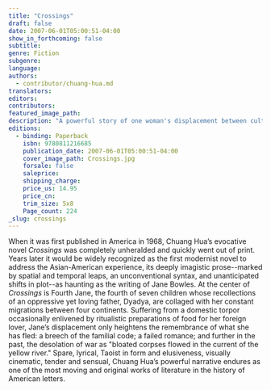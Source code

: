 ```yaml
---
title: "Crossings"
draft: false
date: 2007-06-01T05:00:51-04:00
show_in_forthcoming: false
subtitle:
genre: Fiction
subgenre:
language:
authors:
  - contributor/chuang-hua.md
translators:
editors:
contributors:
featured_image_path:
description: "A powerful story of one woman's displacement between cultures and traditions -- a landmark in Asian-American literature. "
editions:
  - binding: Paperback
    isbn: 9780811216685
    publication_date: 2007-06-01T05:00:51-04:00
    cover_image_path: Crossings.jpg
    forsale: false
    saleprice:
    shipping_charge:
    price_us: 14.95
    price_cn:
    trim_size: 5x8
    Page_count: 224
_slug: crossings
---
```


When it was first published in America in 1968, Chuang Hua’s evocative novel _Crossings_ was completely unheralded and quickly went out of print. Years later it would be widely recognized as the first modernist novel to address the Asian-American experience, its deeply imagistic prose--marked by spatial and temporal leaps, an unconventional syntax, and unanticipated shifts in plot--as haunting as the writing of Jane Bowles. At the center of _Crossings_ is Fourth Jane, the fourth of seven children whose recollections of an oppressive yet loving father, Dyadya, are collaged with her constant migrations between four continents. Suffering from a domestic torpor occasionally enlivened by ritualistic preparations of food for her foreign lover, Jane’s displacement only heightens the remembrance of what she has fled: a breech of the familial code; a failed romance; and further in the past, the desolation of war as "bloated corpses flowed in the current of the yellow river." Spare, lyrical, Taoist in form and elusiveness, visually cinematic, tender and sensual, Chuang Hua’s powerful narrative endures as one of the most moving and original works of literature in the history of American letters.

